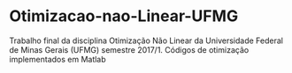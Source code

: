 # Otimizacao-nao-Linear-UFMG
Trabalho final da disciplina Otimização Não Linear da Universidade Federal de Minas Gerais (UFMG) semestre 2017/1. 
Códigos de otimização implementados em Matlab
